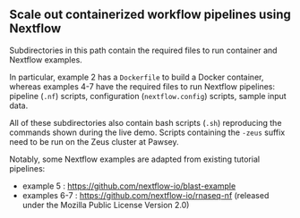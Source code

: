 ## Scale out containerized workflow pipelines using Nextflow

Subdirectories in this path contain the required files to run container and Nextflow examples.

In particular, example 2 has a `Dockerfile` to build a Docker container, 
whereas examples 4-7 have the required files to run Nextflow pipelines: 
pipeline (`.nf`) scripts, configuration (`nextflow.config`) scripts, sample input data.

All of these subdirectories also contain bash scripts (`.sh`) reproducing the commands shown during the live demo.
Scripts containing the `-zeus` suffix need to be run on the Zeus cluster at Pawsey.

Notably, some Nextflow examples are adapted from existing tutorial pipelines:
* example 5 : <https://github.com/nextflow-io/blast-example>
* examples 6-7 : <https://github.com/nextflow-io/rnaseq-nf> (released under the Mozilla Public License Version 2.0)
